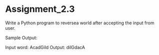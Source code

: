 # Assignment_2.3
Write a Python program to reversea world after accepting the input from user.

Sample Output:

Input word: AcadGild
Output: dilGdacA



